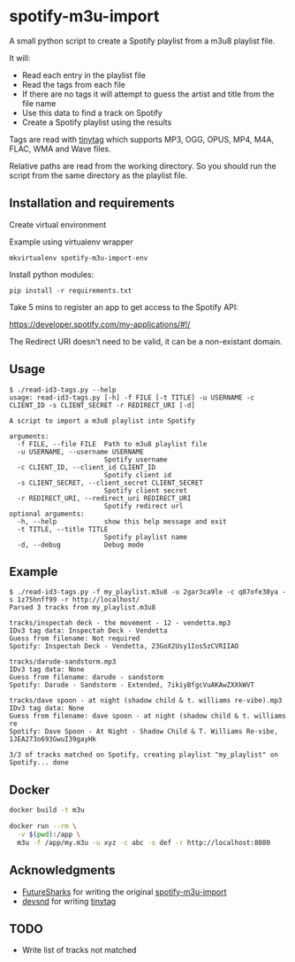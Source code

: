 # spotify-m3u-import

A small python script to create a Spotify playlist from a m3u8 playlist file.

It will:

  - Read each entry in the playlist file
  - Read the tags from each file
  - If there are no tags it will attempt to guess the artist and title from the file name
  - Use this data to find a track on Spotify
  - Create a Spotify playlist using the results

Tags are read with [tinytag](https://github.com/devsnd/tinytag/) which supports MP3, OGG, OPUS, MP4, M4A, FLAC, WMA and Wave files.

Relative paths are read from the working directory. So you should run the script from the same directory as the playlist file.

## Installation and requirements

Create virtual environment

Example using virtualenv wrapper
```
mkvirtualenv spotify-m3u-import-env
```

Install python modules:

```
pip install -r requirements.txt
```

Take 5 mins to register an app to get access to the Spotify API:

https://developer.spotify.com/my-applications/#!/

The Redirect URI doesn't need to be valid, it can be a non-existant domain.

## Usage

```
$ ./read-id3-tags.py --help
usage: read-id3-tags.py [-h] -f FILE [-t TITLE] -u USERNAME -c CLIENT_ID -s CLIENT_SECRET -r REDIRECT_URI [-d]

A script to import a m3u8 playlist into Spotify

arguments:
  -f FILE, --file FILE  Path to m3u8 playlist file
  -u USERNAME, --username USERNAME
                        Spotify username
  -c CLIENT_ID, --client_id CLIENT_ID
                        Spotify client id
  -s CLIENT_SECRET, --client_secret CLIENT_SECRET
                        Spotify client secret
  -r REDIRECT_URI, --redirect_uri REDIRECT_URI
                        Spotify redirect url
optional arguments:
  -h, --help            show this help message and exit
  -t TITLE, --title TITLE 
                        Spotify playlist name
  -d, --debug           Debug mode
```

## Example

```
$ ./read-id3-tags.py -f my_playlist.m3u8 -u 2gar3ca9le -c q87ofe38ya -s 1z75hnff99 -r http://localhost/
Parsed 3 tracks from my_playlist.m3u8

tracks/inspectah deck - the movement - 12 - vendetta.mp3
IDv3 tag data: Inspectah Deck - Vendetta
Guess from filename: Not required
Spotify: Inspectah Deck - Vendetta, 23GoX2Usy1Ios5zCVRIIAO

tracks/darude-sandstorm.mp3
IDv3 tag data: None
Guess from filename: darude - sandstorm
Spotify: Darude - Sandstorm - Extended, 7ikiyBfgcVuAKAwZXXkWVT

tracks/dave spoon - at night (shadow child & t. williams re-vibe).mp3
IDv3 tag data: None
Guess from filename: dave spoon - at night (shadow child & t. williams re
Spotify: Dave Spoon - At Night - Shadow Child & T. Williams Re-vibe, 1JEA273o693GwuI39gayHk

3/3 of tracks matched on Spotify, creating playlist "my_playlist" on Spotify... done
```

## Docker

```bash
docker build -t m3u

docker run --rm \
  -v $(pwd):/app \
  m3u -f /app/my.m3u -u xyz -c abc -s def -r http://localhost:8080
```

## Acknowledgments

 - [FutureSharks](https://github.com/FutureSharks) for writing the original [spotify-m3u-import](https://github.com/FutureSharks/spotify-m3u-import)
 - [devsnd](https://github.com/devsnd) for writing [tinytag](https://github.com/devsnd/tinytag/) 

## TODO

- Write list of tracks not matched